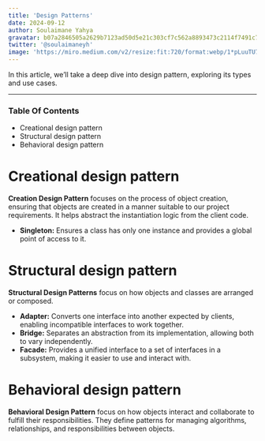 ```yaml
---
title: 'Design Patterns'
date: 2024-09-12
author: Soulaimane Yahya
gravatar: b07a2846505a2629b7123ad50d5e21c303cf7c562a8893473c2114f7491c7796
twitter: '@soulaimaneyh'
image: 'https://miro.medium.com/v2/resize:fit:720/format:webp/1*pLuuTU7pu1cbzin1Mov3bg.jpeg'
---
```


In this article, we’ll take a deep dive into design pattern, exploring its types and use cases.

---

### Table Of Contents

- Creational design pattern
- Structural design pattern
- Behavioral design pattern

# Creational design pattern

**Creation Design Pattern** focuses on the process of object creation, ensuring that objects are created in a manner suitable to our project requirements. It helps abstract the instantiation logic from the client code.

- **Singleton:** Ensures a class has only one instance and provides a global point of access to it.

# Structural design pattern

**Structural Design Patterns** focus on how objects and classes are arranged or composed.

- **Adapter:** Converts one interface into another expected by clients, enabling incompatible interfaces to work together.
- **Bridge:** Separates an abstraction from its implementation, allowing both to vary independently.
- **Facade:** Provides a unified interface to a set of interfaces in a subsystem, making it easier to use and interact with.

# Behavioral design pattern

**Behavioral Design Pattern** focus on how objects interact and collaborate to fulfill their responsibilities. They define patterns for managing algorithms, relationships, and responsibilities between objects.
